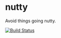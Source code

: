 # nutty
Avoid things going nutty.

[![Build Status](https://travis-ci.org/elyctech/nutty.svg?branch=master)](https://travis-ci.org/elyctech/nutty)
